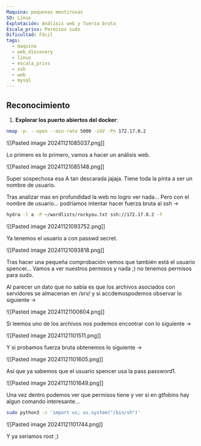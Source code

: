 ```yaml
---
Maquina: pequenas mentirosas
SO: Linux
Explotación: Análisis web y fuerza bruta
Escala_privs: Permisos sudo
Dificultad: Fácil
tags:
  - maquina
  - web_discovery
  - linux
  - escala_privs
  - ssh
  - web
  - mysql
---
```

## Reconocimiento

1. **Explorar los puerto abiertos del docker**: 

```bash 
nmap -p- --open --min-rate 5000 -sSV -Pn 172.17.0.2
```

![[Pasted image 20241121085037.png]]

Lo primero es lo primero, vamos a hacer un análisis web.

![[Pasted image 20241121085148.png]]

Super sospechosa esa A tan descarada jajaja. Tiene toda la pinta a ser un nombre de usuario.

Tras analizar mas en profundidad la web no logro ver nada... Pero con el nombre de usuario... podríamos intentar hacer fuerza bruta al ssh ->

```bash
hydra -l a -P ~/wordlists/rockyou.txt ssh://172.17.0.2 -f
```

![[Pasted image 20241121093752.png]]

Ya tenemos el usuario a con passwd secret.

![[Pasted image 20241121093818.png]]

Tras hacer una pequeña comprobación vemos que también está el usuario spencer... Vamos a ver nuestros permisos y nada ;) no tenemos permisos para sudo.

Al parecer un dato que no sabía es que los archivos asociados con servidores se almacenan en /srv/ y si accdemospodemos observar lo siguiente ->

![[Pasted image 20241121100604.png]]

Si leemos uno de los archivos nos podemos encontrar con lo siguiente ->

![[Pasted image 20241121101511.png]]

Y si probamos fuerza bruta obtenemos lo siguiente ->

![[Pasted image 20241121101605.png]]

Así que ya sabemos que el usuario spencer usa la pass password1.

![[Pasted image 20241121101649.png]]

Una vez dentro podemos ver que permisos tiene y ver si en gtfobins hay algun comando interesante...

```bash
sudo python3 -c 'import os; os.system("/bin/sh")'
```

![[Pasted image 20241121101744.png]]

Y ya seríamos root ;)